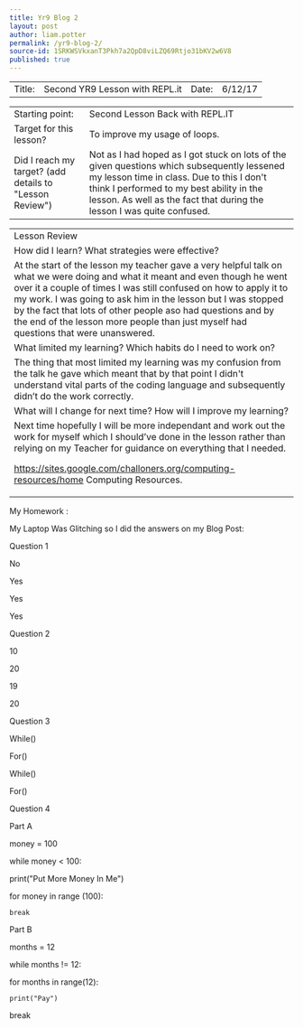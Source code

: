 ```yaml
---
title: Yr9 Blog 2
layout: post
author: liam.potter
permalink: /yr9-blog-2/
source-id: 1SRKWSVkxanT3Pkh7a2QpD8viLZQ69Rtjo31bKV2w6V8
published: true
---
```

<table>
  <tr>
    <td>Title:</td>
    <td>Second YR9 Lesson with REPL.it</td>
    <td>Date:</td>
    <td>6/12/17</td>
  </tr>
</table>


<table>
  <tr>
    <td>Starting point:</td>
    <td>Second Lesson Back with REPL.IT</td>
  </tr>
  <tr>
    <td>Target for this lesson?</td>
    <td>To improve my usage of loops.</td>
  </tr>
  <tr>
    <td>Did I reach my target? 
(add details to "Lesson Review")</td>
    <td>Not as I had hoped as I got stuck on lots of the given questions which subsequently lessened my lesson time in class. Due to this I don't think I performed to my best ability in the lesson. As well as the fact that during the lesson I was quite confused.</td>
  </tr>
</table>


<table>
  <tr>
    <td>Lesson Review</td>
  </tr>
  <tr>
    <td>How did I learn? What strategies were effective? </td>
  </tr>
  <tr>
    <td>At the start of the lesson my teacher gave a very helpful talk on what we were doing and what it meant and even though he went over it a couple of times I was still confused on how to apply it to my work. I was going to ask him in the lesson but I was stopped by the fact that lots of other people aso had questions and by the end of the lesson more people than just myself had questions that were unanswered.</td>
  </tr>
  <tr>
    <td>What limited my learning? Which habits do I need to work on? </td>
  </tr>
  <tr>
    <td>The thing that most limited my learning was my confusion from the talk he gave which meant that by that point I didn't understand vital parts of the coding language and subsequently didn’t do the work correctly. </td>
  </tr>
  <tr>
    <td>What will I change for next time? How will I improve my learning?</td>
  </tr>
  <tr>
    <td>Next time hopefully I will be more independant and work out the work for myself which I should’ve done in the lesson rather than relying on my Teacher for guidance on everything that I needed.

https://sites.google.com/challoners.org/computing-resources/home
Computing Resources.</td>
  </tr>
</table>


My Homework :

My Laptop Was Glitching so I did the answers on my Blog Post:

Question 1

No

Yes

Yes

Yes

Question 2

10

20

19

20

Question 3

While()

For()

While()

For()

Question 4 

Part A

money = 100

while money < 100:

  print("Put More Money In Me")

  for money in range (100):

	break

Part B

months = 12

while months != 12:

  for months in range(12):

	print("Pay")

  break

